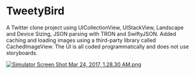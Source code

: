 # TweetyBird
A Twitter clone project using UICollectionView, UIStackView, Landscape and Device Sizing, JSON parsing with TRON and SwiftyJSON. Added caching and loading images using a third-party library called CachedImageView. The UI is all coded programmatically and does not use storyboards.

[![Simulator Screen Shot Mar 24, 2017, 1.28.30 AM.png](https://s28.postimg.org/4p4sykc4t/Simulator_Screen_Shot_Mar_24_2017_1.28.30_AM.png)](https://postimg.org/image/ez77xt209/)
